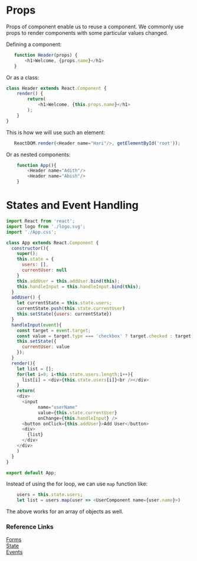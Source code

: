  # Props
 Props of component enable us to reuse a component. We commonly use props to render components with some particular values changed.

 Defining a component:
 ```javascript
    function Header(props) {
        <h1>Welcome, {props.name}</h1>
    }
 ```
 Or as a class:
 ```javascript
 class Header extends React.Component {
     render() {
         return(
             <h1>Welcome, {this.props.name}</h1>
         );
     }
 }
 ```
 This is how we will use such an element:
 ```javascript
    ReactDOM.render(<Header name="Hari"/>, getElementById('root'));
 ```
Or as nested components:
```javascript
    function App(){
        <Header name="Adith"/>
        <Header name="Abish"/>
    }
```

# States and Event Handling
```javascript
import React from 'react';
import logo from './logo.svg';
import './App.css';

class App extends React.Component {
  constructor(){
    super();
    this.state = {
      users: [],
      currentUser: null
    }
    this.addUser = this.addUser.bind(this);
    this.handleInput = this.handleInput.bind(this);
  }
  addUser() {
    let currentState = this.state.users;
    currentState.push(this.state.currentUser)
    this.setState({users: currentState})
  }
  handleInput(event){
    const target = event.target;
    const value = target.type === 'checkbox' ? target.checked : target.value;
    this.setState({
      currentUser: value
    });
  }
  render(){
    let list = [];
    for(let i=0; i<this.state.users.length;i++){
      list[i] = <div>{this.state.users[i]}<br /></div>
    }
    return(
    <div>
      <input
            name="userName"
            value={this.state.currentUser}
            onChange={this.handleInput} />
      <button onClick={this.addUser}>Add User</button>
      <div>
        {list}
      </div>
    </div>
    )
  }
}

export default App;
```

Instead of using the for loop, we can use `map` function like:
```javascript
    users = this.state.users;
    let list = users.map(user => <UserComponent name={user.name}>)
```
The above works for an array of objects as well.

### Reference Links
[Forms](https://reactjs.org/docs/forms.html)  
[State](https://reactjs.org/docs/state-and-lifecycle.html)  
[Events](https://reactjs.org/docs/handling-events.html)